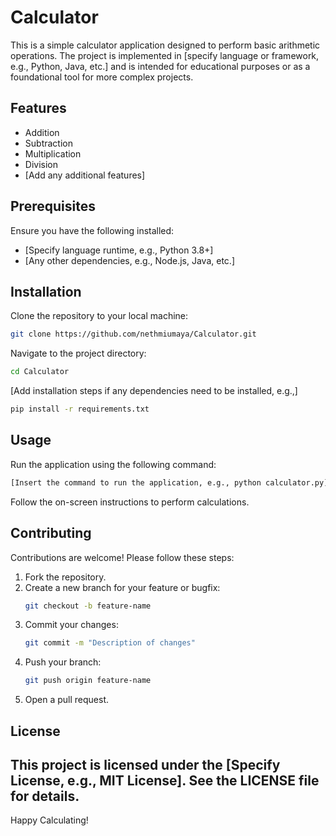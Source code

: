 # Calculator

This is a simple calculator application designed to perform basic arithmetic operations. The project is implemented in [specify language or framework, e.g., Python, Java, etc.] and is intended for educational purposes or as a foundational tool for more complex projects.

## Features

- Addition
- Subtraction
- Multiplication
- Division
- [Add any additional features]

## Prerequisites

Ensure you have the following installed:

- [Specify language runtime, e.g., Python 3.8+]
- [Any other dependencies, e.g., Node.js, Java, etc.]

## Installation

Clone the repository to your local machine:

```bash
git clone https://github.com/nethmiumaya/Calculator.git
```

Navigate to the project directory:

```bash
cd Calculator
```

[Add installation steps if any dependencies need to be installed, e.g.,]

```bash
pip install -r requirements.txt
```

## Usage

Run the application using the following command:

```bash
[Insert the command to run the application, e.g., python calculator.py]
```

Follow the on-screen instructions to perform calculations.

## Contributing

Contributions are welcome! Please follow these steps:

1. Fork the repository.
2. Create a new branch for your feature or bugfix:
   ```bash
   git checkout -b feature-name
   ```
3. Commit your changes:
   ```bash
   git commit -m "Description of changes"
   ```
4. Push your branch:
   ```bash
   git push origin feature-name
   ```
5. Open a pull request.

## License

This project is licensed under the [Specify License, e.g., MIT License]. See the LICENSE file for details.
---

Happy Calculating!
